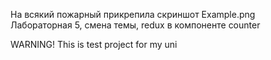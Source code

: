 На всякий пожарный прикрепила скриншот Example.png<br>
Лабораторная 5, смена темы, redux в компоненте counter<br>


WARNING! This is test project for my uni
